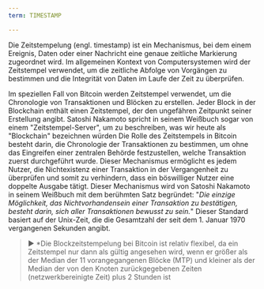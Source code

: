 ```yaml
---
term: TIMESTAMP

---
```

Die Zeitstempelung (engl. timestamp) ist ein Mechanismus, bei dem einem Ereignis, Daten oder einer Nachricht eine genaue zeitliche Markierung zugeordnet wird. Im allgemeinen Kontext von Computersystemen wird der Zeitstempel verwendet, um die zeitliche Abfolge von Vorgängen zu bestimmen und die Integrität von Daten im Laufe der Zeit zu überprüfen.

Im speziellen Fall von Bitcoin werden Zeitstempel verwendet, um die Chronologie von Transaktionen und Blöcken zu erstellen. Jeder Block in der Blockchain enthält einen Zeitstempel, der den ungefähren Zeitpunkt seiner Erstellung angibt. Satoshi Nakamoto spricht in seinem Weißbuch sogar von einem "Zeitstempel-Server", um zu beschreiben, was wir heute als "Blockchain" bezeichnen würden Die Rolle des Zeitstempels in Bitcoin besteht darin, die Chronologie der Transaktionen zu bestimmen, um ohne das Eingreifen einer zentralen Behörde festzustellen, welche Transaktion zuerst durchgeführt wurde. Dieser Mechanismus ermöglicht es jedem Nutzer, die Nichtexistenz einer Transaktion in der Vergangenheit zu überprüfen und somit zu verhindern, dass ein böswilliger Nutzer eine doppelte Ausgabe tätigt. Dieser Mechanismus wird von Satoshi Nakamoto in seinem Weißbuch mit dem berühmten Satz begründet: "*Die einzige Möglichkeit, das Nichtvorhandensein einer Transaktion zu bestätigen, besteht darin, sich aller Transaktionen bewusst zu sein.*" Dieser Standard basiert auf der Unix-Zeit, die die Gesamtzahl der seit dem 1. Januar 1970 vergangenen Sekunden angibt.

> ► *Die Blockzeitstempelung bei Bitcoin ist relativ flexibel, da ein Zeitstempel nur dann als gültig angesehen wird, wenn er größer als der Median der 11 vorangegangenen Blöcke (MTP) und kleiner als der Median der von den Knoten zurückgegebenen Zeiten (netzwerkbereinigte Zeit) plus 2 Stunden ist